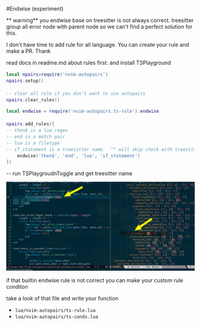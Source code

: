 #Endwise (experiment)

** warning** you endwise base on treesitter is not always correct.
treesitter group all error node with parent node so we can't find
a perfect solution for this.

I don't have time to add rule for all language.
You can create your rule and make a PR.
Thank

read docs in readme.md about rules first.
and install TSPlayground

``` lua
local npairs=require('nvim-autopairs')
npairs.setup()

-- clear all rule if you don't want to use autopairs
npairs.clear_rules()

```

``` lua
local endwise = require('nvim-autopairs.ts-rule').endwise

npairs.add_rules({
-- then$ is a lua regex
-- end is a match pair
-- lua is a filetype
-- if_statement is a treesitter name.  "" will skip check with treesitter
    endwise('then$', 'end', 'lua', 'if_statement')
})

```

-- run TSPlaygroudnToggle and get treesitter name

![treesitter](./images/endwise.png)


if that builtin endwise rule is not correct you can make your custom rule
conditon

take a look of that file and write your function

* `lua/nvim-autopairs/ts-rule.lua`
* `lua/nvim-autopairs/ts-conds.lua`
